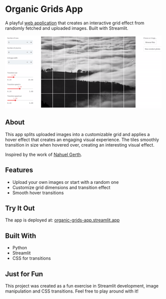 # Organic Grids App

A playful [web application](https://organic-grids-app.streamlit.app/) that creates an interactive grid effect from randomly fetched and uploaded images. Built with Streamlit.

[//]: # (Add a GIF or screenshot of the effect here)
![Demo](./resources/OrganicGridsGenerator_Demo_3.gif)

## About

This app splits uploaded images into a customizable grid and applies a hover effect that creates an engaging visual experience. The tiles smoothly transition in size when hovered over, creating an interesting visual effect.

Inspired by the work of [Nahuel Gerth](https://github.com/NahuelGerthVK).

## Features

- Upload your own images or start with a random one
- Customize grid dimensions and transition effect
- Smooth hover transitions

## Try It Out

The app is deployed at: [organic-grids-app.streamlit.app](https://organic-grids-app.streamlit.app/)

## Built With

- Python
- Streamlit
- CSS for transitions

## Just for Fun

This project was created as a fun exercise in Streamlit development, image manipulation and CSS transitions. Feel free to play around with it!
